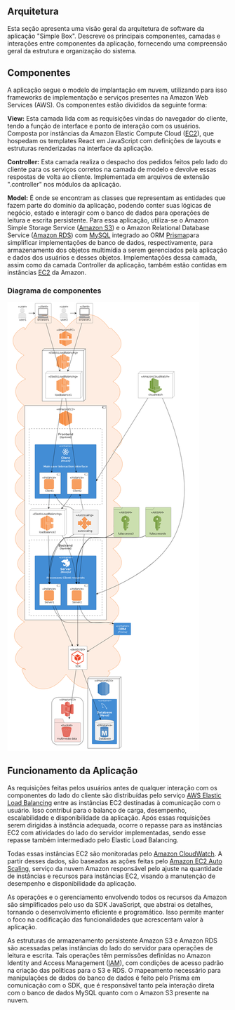 ## Arquitetura

Esta seção apresenta uma visão geral da arquitetura de software da aplicação "Simple Box". Descreve os principais componentes, camadas e interações entre componentes da aplicação, fornecendo uma compreensão geral da estrutura e organização do sistema.

## Componentes

A aplicação segue o modelo de implantação em nuvem, utilizando para isso frameworks de implementação e serviços presentes na Amazon Web Services (AWS). Os componentes estão divididos da seguinte forma:

**View:** Esta camada lida com as requisições vindas do navegador do cliente, tendo a função de interface e ponto de interação com os usuários. Composta por instâncias da Amazon Elastic Compute Cloud ([EC2](https://docs.aws.amazon.com/pt_br/AWSEC2/latest/UserGuide/concepts.html)), que hospedam os templates React em JavaScript com definições de layouts e estruturas renderizadas na interface da aplicação.

**Controller:** Esta camada realiza o despacho dos pedidos feitos pelo lado do cliente para os serviços corretos na camada de modelo e devolve essas respostas de volta ao cliente. Implementada em arquivos de extensão ".controller" nos módulos da aplicação.

**Model:** É onde se encontram as classes que representam as entidades que fazem parte do domínio da aplicação, podendo conter suas lógicas de negócio, estado e interagir com o banco de dados para operações de leitura e escrita persistente. Para essa aplicação, utiliza-se o Amazon Simple Storage Service ([Amazon S3](https://aws.amazon.com/pt/pm/serv-s3/)) e o Amazon Relational Database Service ([Amazon RDS](https://docs.aws.amazon.com/pt_br/AmazonRDS/latest/UserGuide/Welcome.html)) com [MySQL](https://www.mysql.com/downloads/) integrado ao ORM  [Prisma](https://www.prisma.io/docs/getting-started)para simplificar implementações de banco de dados, respectivamente, para armazenamento dos objetos multimídia a serem gerenciados pela aplicação e dados dos usuários e desses objetos. Implementações dessa camada, assim como da camada Controller da aplicação, também estão contidas em instâncias [EC2](https://docs.aws.amazon.com/pt_br/AWSEC2/latest/UserGuide/concepts.html) da Amazon.
### Diagrama de componentes
[![Arquitetura Simplebox](architecture-img/architecture.png)](architecture-img/architecture.png)

## Funcionamento da Aplicação

As requisições feitas pelos usuários antes de qualquer interação com os componentes do lado do cliente são distribuídas pelo serviço [AWS Elastic Load Balancing](https://docs.aws.amazon.com/pt_br/elasticloadbalancing/latest/userguide/what-is-load-balancing.html) entre as instâncias EC2 destinadas à comunicação com o usuário. Isso contribui para o balanço de carga, desempenho, escalabilidade e disponibilidade da aplicação. Após essas requisições serem dirigidas à instância adequada, ocorre o repasse para as instâncias EC2 com atividades do lado do servidor implementadas, sendo esse repasse também intermediado pelo Elastic Load Balancing.

Todas essas instâncias EC2 são monitoradas pelo [Amazon CloudWatch](https://docs.aws.amazon.com/pt_br/AmazonCloudWatch/latest/monitoring/WhatIsCloudWatch.html). A partir desses dados, são baseadas as ações feitas pelo [Amazon EC2 Auto Scaling](https://docs.aws.amazon.com/pt_br/autoscaling/ec2/userguide/what-is-amazon-ec2-auto-scaling.html), serviço da nuvem Amazon responsável pelo ajuste na quantidade de instâncias e recursos para instâncias EC2, visando a manutenção de desempenho e disponibilidade da aplicação.

As operações e o gerenciamento envolvendo todos os recursos da Amazon são simplificados pelo uso da SDK JavaScript, que abstrai os detalhes, tornando o desenvolvimento eficiente e programático. Isso permite manter o foco na codificação das funcionalidades que acrescentam valor à aplicação.

As estruturas de armazenamento persistente Amazon S3 e Amazon RDS são acessadas pelas instâncias do lado do servidor para operações de leitura e escrita. Tais operações têm permissões definidas no Amazon Identity and Access Management ([IAM](https://aws.amazon.com/pt/iam/)), com condições de acesso padrão na criação das políticas para o S3 e RDS. O mapeamento necessário para manipulações de dados do banco de dados é feito pelo Prisma em comunicação com o SDK, que é responsável tanto pela interação direta com o banco de dados MySQL quanto com o Amazon S3 presente na nuvem.